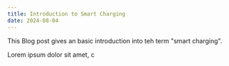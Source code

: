 ```yaml
---
title: Introduction to Smart Charging
date: 2024-08-04
---
```


This Blog post gives an basic introduction into teh term "smart charging". 

<!--more-->

Lorem ipsum dolor sit amet, c
